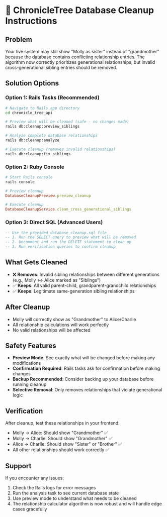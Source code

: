 # 🧹 ChronicleTree Database Cleanup Instructions

## Problem
Your live system may still show "Molly as sister" instead of "grandmother" because the database contains conflicting relationship entries. The algorithm now correctly prioritizes generational relationships, but invalid cross-generational sibling entries should be removed.

## Solution Options

### Option 1: Rails Tasks (Recommended)
```bash
# Navigate to Rails app directory
cd chronicle_tree_api

# Preview what will be cleaned (safe - no changes made)
rails db:cleanup:preview_siblings

# Analyze complete database relationships  
rails db:cleanup:analyze

# Execute cleanup (removes invalid relationships)
rails db:cleanup:fix_siblings
```

### Option 2: Ruby Console
```ruby
# Start Rails console
rails console

# Preview cleanup
DatabaseCleanupPreview.preview_cleanup

# Execute cleanup
DatabaseCleanupService.clean_cross_generational_siblings
```

### Option 3: Direct SQL (Advanced Users)
```sql
-- Use the provided database_cleanup.sql file
-- 1. Run the SELECT query to preview what will be removed
-- 2. Uncomment and run the DELETE statement to clean up
-- 3. Run verification queries to confirm cleanup
```

## What Gets Cleaned
- ❌ **Removes**: Invalid sibling relationships between different generations (e.g., Molly ↔ Alice marked as "Siblings")
- ✅ **Keeps**: All valid parent-child, grandparent-grandchild relationships
- ✅ **Keeps**: Legitimate same-generation sibling relationships

## After Cleanup
- Molly will correctly show as "Grandmother" to Alice/Charlie
- All relationship calculations will work perfectly
- No valid relationships will be affected

## Safety Features
- **Preview Mode**: See exactly what will be changed before making any modifications
- **Confirmation Required**: Rails tasks ask for confirmation before making changes  
- **Backup Recommended**: Consider backing up your database before running cleanup
- **Selective Removal**: Only removes relationships that violate generational logic

## Verification
After cleanup, test these relationships in your frontend:
- Molly → Alice: Should show "Grandmother" ✅
- Molly → Charlie: Should show "Grandmother" ✅  
- Alice → Charlie: Should show "Sister" or "Brother" ✅
- All other relationships should work correctly ✅

## Support
If you encounter any issues:
1. Check the Rails logs for error messages
2. Run the analysis task to see current database state
3. Use preview mode to understand what needs to be cleaned
4. The relationship calculator algorithm is now robust and will handle edge cases gracefully
